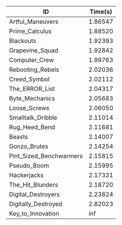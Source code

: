 |ID|Time(s)|
|-|-|
|Artful_Maneuvers|1.86547|
|Prime_Calculus|1.88520|
|Blackouts|1.92393|
|Grapevine_Squad|1.92842|
|Computer_Crew|1.99763|
|Rebooting_Rebels|2.02036|
|Creed_Symbol|2.02112|
|The_ERROR_List|2.04317|
|Byte_Mechanics|2.05683|
|Loose_Screws|2.06050|
|Smalltalk_Dribble|2.11014|
|Rug_Heed_Bend|2.11681|
|Beasts|2.14007|
|Gonzo_Brutes|2.14254|
|Pint_Sized_Benchwarmers|2.15815|
|Pseudo_Boom|2.15995|
|Hackerjacks|2.17331|
|The_Hit_Blunders|2.18720|
|Digital_Destroyers|2.23824|
|Digitally_Destroyed|2.82023|
|Key_to_Innovation|inf|
